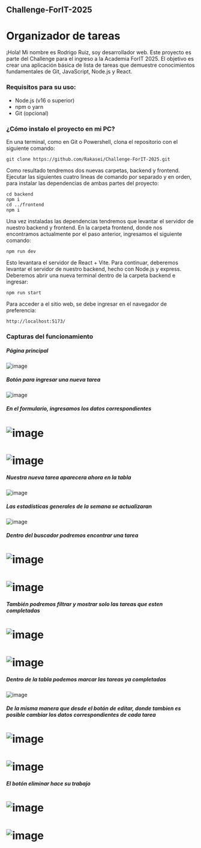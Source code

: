 ## Challenge-ForIT-2025 
# Organizador de tareas 
 ¡Hola! Mi nombre es Rodrigo Ruiz, soy desarrollador web. Este proyecto es parte del Challenge para el ingreso a la Academia ForIT 2025. El objetivo es crear una aplicación básica de lista de tareas que demuestre conocimientos fundamentales de
Git, JavaScript, Node.js y React.
 
### Requisitos para su uso:

 + Node.js (v16 o superior)
 + npm o yarn
 + Git (opcional)

### ¿Cómo instalo el proyecto en mi PC?
En una terminal, como en Git o Powershell, clona el repositorio con el siguiente comando:

```
git clone https://github.com/Rakasei/Challenge-ForIT-2025.git
```

Como resultado tendremos dos nuevas carpetas, backend y frontend. Ejecutar las siguientes cuatro lineas de comando por separado y en orden, para instalar las dependencias de ambas partes del proyecto:
```
cd backend
npm i
cd ../frontend
npm i
```
Una vez instaladas las dependencias tendremos que levantar el servidor de nuestro backend y frontend. En la carpeta frontend, donde nos encontramos actualmente por el paso anterior, ingresamos el siguiente comando:

```
npm run dev
```

Esto levantara el servidor de React + Vite. Para continuar, deberemos levantar el servidor de nuestro backend, hecho con Node.js y express. Deberemos abrir una nueva terminal dentro de la carpeta backend e ingresar:

```
npm run start
```

Para acceder a el sitio web, se debe ingresar en el navegador de preferencia:

```
http://localhost:5173/
```

### Capturas del funcionamiento
##### *Página principal*
![image](https://github.com/user-attachments/assets/7ac1da51-8847-4c0b-91c1-dd2270ec6c9a)

##### *Botón para ingresar una nueva tarea*
![image](https://github.com/user-attachments/assets/035ce7d9-f567-4d46-9a15-ff81d25d04fd)

##### *En el formulario, ingresamos los datos correspondientes*
# ![image](https://github.com/user-attachments/assets/fedd9f71-a3f1-4ba7-97bc-73af3b7c1515)
# ![image](https://github.com/user-attachments/assets/33f89d0b-7b73-4b22-b1a5-51ace7788155)

##### *Nuestra nueva tarea aparecera ahora en la tabla*
![image](https://github.com/user-attachments/assets/be01b953-dc3d-41e2-b753-ce6be9591ffe)

##### *Las estadísticas generales de la semana se actualizaran*
![image](https://github.com/user-attachments/assets/0a93e32f-1612-47d0-bf8b-13124318f2af)

##### *Dentro del buscador podremos encontrar una tarea*
# ![image](https://github.com/user-attachments/assets/b5f351a1-fd8c-4fe2-ac53-0b4a25caf834)
# ![image](https://github.com/user-attachments/assets/4e7a2b13-06dd-443e-a690-c5f34cf2e3a3)

##### *También podremos filtrar y mostrar solo las tareas que esten completadas*
# ![image](https://github.com/user-attachments/assets/89329a4f-d31c-45b1-8af5-d41109616d9b)
# ![image](https://github.com/user-attachments/assets/d8b587ad-b87c-46d7-8b3d-7c4f5cb634c9)

##### *Dentro de la tabla podemos marcar las tareas ya completadas*
![image](https://github.com/user-attachments/assets/4c1449ab-ab31-4782-b0f4-8d4ae6e4fc3f)

##### *De la misma manera que desde el botón de editar, donde tambien es posible cambiar los datos correspondientes de cada tarea*
# ![image](https://github.com/user-attachments/assets/52c5139a-f06f-4a8b-b91c-5cce0c9d8782)
# ![image](https://github.com/user-attachments/assets/0d4c0099-dbe6-48c8-826f-dea9f411078f)

##### *El botón eliminar hace su trabajo*
# ![image](https://github.com/user-attachments/assets/f3990df0-793e-4e81-b0b8-1055a269e998)
# ![image](https://github.com/user-attachments/assets/278b29be-8075-473f-88bd-fafbabcf8f1b)















